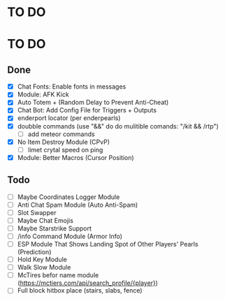 # TO DO

# TO DO

## Done

-   [x] Chat Fonts: Enable fonts in messages
-   [x] Module: AFK Kick
-   [x] Auto Totem + (Random Delay to Prevent Anti-Cheat)
-   [x] Chat Bot: Add Config File for Triggers + Outputs
-   [x] enderport locator (per enderpearls)
-   [x] doubble commands (use "&&" do do mulitible comands: "/kit && /rtp")
    -   [ ] add meteor commands
-   [x] No Item Destroy Module (CPvP)
    -   [ ] limet crytal speed on ping
-   [x] Module: Better Macros (Cursor Position)

## Todo

-   [ ] Maybe Coordinates Logger Module
-   [ ] Anti Chat Spam Module (Auto Anti-Spam)
-   [ ] Slot Swapper
-   [ ] Maybe Chat Emojis
-   [ ] Maybe Starstrike Support
-   [ ] /info Command Module (Armor Info)
-   [ ] ESP Module That Shows Landing Spot of Other Players' Pearls (Prediction)
-   [ ] Hold Key Module
-   [ ] Walk Slow Module
-   [ ] McTires befor name module (https://mctiers.com/api/search_profile/{player})
-   [ ] Full block hitbox place (stairs, slabs, fence)
